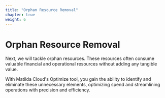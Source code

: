 ```yaml
---
title: "Orphan Resource Removal" 
chapter: true
weight: 6
---
```

# Orphan Resource Removal

Next, we will tackle orphan resources. These resources often consume valuable financial and operational resources without adding any tangible value.

With Matilda Cloud's Optimize tool, you gain the ability to identify and eliminate these unnecessary elements, optimizing spend and streamlining operations with precision and efficiency.